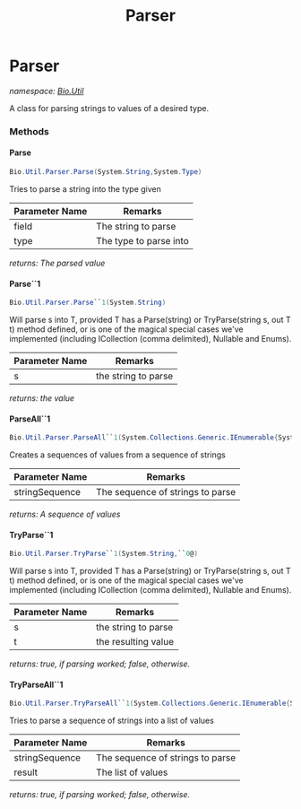 ﻿---
title: Parser
---

# Parser
_namespace: [Bio.Util](N-Bio.Util.html)_

A class for parsing strings to values of a desired type.

### Methods

#### Parse
```csharp
Bio.Util.Parser.Parse(System.String,System.Type)
```
Tries to parse a string into the type given

|Parameter Name|Remarks|
|--------------|-------|
|field|The string to parse|
|type|The type to parse into|

_returns: The parsed value_

#### Parse``1
```csharp
Bio.Util.Parser.Parse``1(System.String)
```
Will parse s into T, provided T has a Parse(string) or TryParse(string s, out T t) method defined, or is one of the magical
 special cases we've implemented (including ICollection (comma delimited), Nullable and Enums).

|Parameter Name|Remarks|
|--------------|-------|
|s|the string to parse|

_returns: the value_

#### ParseAll``1
```csharp
Bio.Util.Parser.ParseAll``1(System.Collections.Generic.IEnumerable{System.String})
```
Creates a sequences of values from a sequence of strings

|Parameter Name|Remarks|
|--------------|-------|
|stringSequence|The sequence of strings to parse|

_returns: A sequence of values_

#### TryParse``1
```csharp
Bio.Util.Parser.TryParse``1(System.String,``0@)
```
Will parse s into T, provided T has a Parse(string) or TryParse(string s, out T t) method defined, or is one of the magical
 special cases we've implemented (including ICollection (comma delimited), Nullable and Enums).

|Parameter Name|Remarks|
|--------------|-------|
|s|the string to parse|
|t|the resulting value|

_returns: true, if parsing worked; false, otherwise._

#### TryParseAll``1
```csharp
Bio.Util.Parser.TryParseAll``1(System.Collections.Generic.IEnumerable{System.String},System.Collections.Generic.IList{``0}@)
```
Tries to parse a sequence of strings into a list of values

|Parameter Name|Remarks|
|--------------|-------|
|stringSequence|The sequence of strings to parse|
|result|The list of values|

_returns: true, if parsing worked; false, otherwise._




